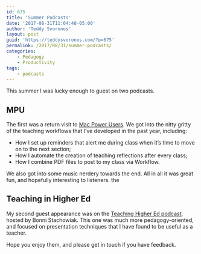 ```yaml
---
id: 675
title: 'Summer Podcasts'
date: '2017-08-31T11:04:48-05:00'
author: 'Teddy Svoronos'
layout: post
guid: 'https://teddysvoronos.com/?p=675'
permalink: /2017/08/31/summer-podcasts/
categories:
    - Pedagogy
    - Productivity
tags:
    - podcasts
---
```


This summer I was lucky enough to guest on two podcasts.
<h2>MPU</h2>
The first was a return visit to <a href="https://www.relay.fm/mpu/383">Mac Power Users</a>. We got into the nitty gritty of the teaching workflows that I’ve developed in the past year, including:
<ul>
 	<li>How I set up reminders that alert me during class when it’s time to move on to the next section;</li>
 	<li>How I automate the creation of teaching reflections after every class;</li>
 	<li>How I combine PDF files to post to my class via Workflow.</li>
</ul>
We also got into some music nerdery towards the end. All in all it was great fun, and hopefully interesting to listeners. the
<h2>Teaching in Higher Ed</h2>
My second guest appearance was on the <a href="http://teachinginhighered.com/podcast/effectively-use-presentation-tools-teaching/">Teaching Higher Ed podcast</a>, hosted by Bonni Stachowiak. This one was much more pedagogy-oriented, and focused on presentation techniques that I have found to be useful as a teacher.

Hope you enjoy them, and please get in touch if you have feedback.